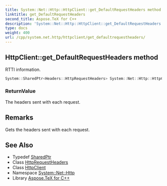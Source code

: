 ```yaml
---
title: System::Net::Http::HttpClient::get_DefaultRequestHeaders method
linktitle: get_DefaultRequestHeaders
second_title: Aspose.TeX for C++
description: 'System::Net::Http::HttpClient::get_DefaultRequestHeaders method. RTTI information in C++.'
type: docs
weight: 400
url: /cpp/system.net.http/httpclient/get_defaultrequestheaders/
---
```

## HttpClient::get_DefaultRequestHeaders method


RTTI information.

```cpp
System::SharedPtr<Headers::HttpRequestHeaders> System::Net::Http::HttpClient::get_DefaultRequestHeaders()
```


### ReturnValue

The headers sent with each request.
## Remarks


Gets the headers sent with each request. 
## See Also

* Typedef [SharedPtr](../../../system/sharedptr/)
* Class [HttpRequestHeaders](../../../system.net.http.headers/httprequestheaders/)
* Class [HttpClient](../)
* Namespace [System::Net::Http](../../)
* Library [Aspose.TeX for C++](../../../)

